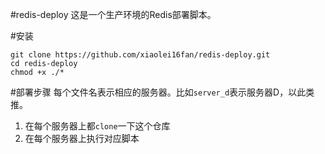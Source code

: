 #redis-deploy
这是一个生产环境的Redis部署脚本。

#安装
```
git clone https://github.com/xiaolei16fan/redis-deploy.git
cd redis-deploy
chmod +x ./*
```

#部署步骤
每个文件名表示相应的服务器。比如`server_d`表示服务器D，以此类推。

1. 在每个服务器上都`clone`一下这个仓库
2. 在每个服务器上执行对应脚本